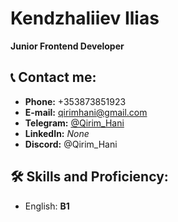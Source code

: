 # Kendzhaliiev Ilias  
**Junior Frontend Developer**

## 📞 Contact me:
- **Phone:** +353873851923  
- **E-mail:** [qirimhani@gmail.com](mailto:qirimhani@gmail.com)  
- **Telegram:** [@Qirim_Hani](https://t.me/Qirim_Hani)  
- **LinkedIn:** *None*  
- **Discord:** @Qirim_Hani  

## 🛠 Skills and Proficiency:
- English: **B1**